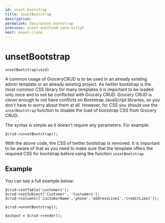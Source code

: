 ```yaml
---
id: unset-bootstrap
title: unsetBootstrap
description: 
permalink: docs/unset-bootstrap
previous: unset-autoload-java-script
next: unset-clone
---
```


# unsetBootstrap


<pre><code class="language-php">unsetBootstrap(void)</code></pre>
A common usage of GroceryCRUD is to be used in an already existing admin template or an already existing project. As twitter bootstrap is the most common CSS library for many templates it is important to be loaded only once and to not be conflicted with Grocery CRUD. Grocery CRUD is clever enough to not have conflicts on Bootstrap JavaScript libraries, so you don't have to worry about them at all. However, for CSS you should use the <code>unsetBootstrap</code> function to disable the load of bootstrap CSS from Grocery CRUD.

The syntax is simple as it doesn't require any parameters. For example:
<pre><code class="language-php">$crud->unsetBootstrap();</code></pre>

With the above code, the CSS of twitter bootstrap is removed. It is important to be aware of that as you need to make sure that the template offers the required CSS for bootstrap before using the function <code>unsetBootstrap</code>

## Example

You can see a full example below:
<pre><code class="language-php">$crud->setTable('customers');
$crud->setSubject('Customer', 'Customers');
$crud->columns(['customerName','phone','addressLine1','creditLimit']);

$crud->unsetBootstrap();

$output = $crud->render();</code></pre>
